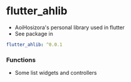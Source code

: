 # flutter_ahlib

+ AoiHosizora's personal library used in flutter
+ See package in []()

```yaml
flutter_ahlib: ^0.0.1
```

### Functions

+ Some list widgets and controllers
